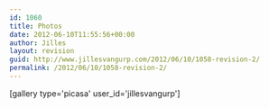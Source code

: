 ```yaml
---
id: 1060
title: Photos
date: 2012-06-10T11:55:56+00:00
author: Jilles
layout: revision
guid: http://www.jillesvangurp.com/2012/06/10/1058-revision-2/
permalink: /2012/06/10/1058-revision-2/
---
```

[gallery type='picasa' user_id='jillesvangurp']